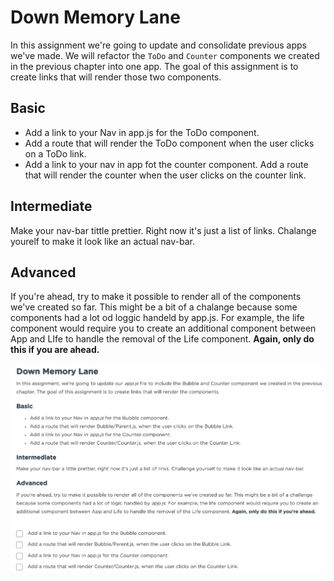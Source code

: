 # Down Memory Lane

In this assignment we're going to update and consolidate previous apps we've made. We will refactor the `ToDo` and `Counter` components we created in the previous chapter into one app. The goal of this assignment is to create links that will render those two components.

## Basic

* Add a link to your Nav in app.js for the ToDo component.
* Add a route that will render the ToDo component when the user clicks on a ToDo link.
* Add a link to your nav in app fot the counter component. Add a route that will render the counter when the user clicks on the counter link.

## Intermediate

Make your nav-bar tittle prettier. Right now it's just a list of links. Chalange yourelf to make it look like an actual nav-bar.

## Advanced

If you're ahead, try to make it possible to render all of the components we've created so far. This might be a bit of a chalange because some components had a lot od loggic handeld by app.js. For example, the life component would require you to create an additional component between App and LIfe to handle the removal of the Life component. **Again, only do this if you are ahead.**

!['Orginal image for project'](./img/Down_Memory_Lane.png)